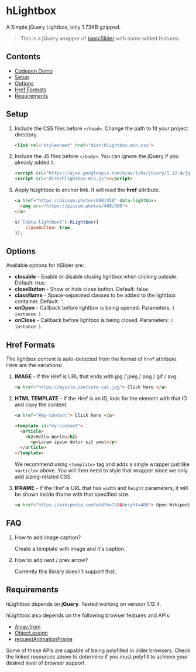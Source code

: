 # hLightbox

A Simple jQuery Lightbox, only 1.73KB gzipped.

> This is a jQuery wrapper of [basicSlider](https://github.com/electerious/basicSlider) with some added features.

## Contents

- [Codepen Demo](https://codepen.io/hrsetyono/pen/aPPEWa)
- [Setup](#setup)
- [Options](#options)
- [Href Formats](#href-formats)
- [Requirements](#requirements)

## Setup

1. Include the CSS files before `</head>`. Change the path to fit your project directory.

	```html
	<link rel="stylesheet" href="dist/hlightbox.min.css">
	```

1. Include the JS files before `</body>`. You can ignore the jQuery if you already added it.

	```html
	<script src="https://ajax.googleapis.com/ajax/libs/jquery/1.12.4/jquery.min.js"></script>
	<script src="dist/hlightbox.min.js"></script>
	```

1. Apply hLightbox to anchor link. It will read the **href** attribute.

	```html
	<a href="https://picsum.photos/600/450" data-lightbox>
	  <img src="https://picsum.photos/400/300">
	</a>
	```

	```js
	$('[data-lightbox]').hLightbox({
		closeButton: true,
	});
	```

## Options

Available options for hSlider are:

- **closable** - Enable or disable closing lightbox when clicking outside. Default: true.
- **closeButton** - Show or hide close button. Default: false.
- **className** - Space-separated classes to be added to the lightbox container. Default: ''.
- **onOpen** - Callback before lightbox is being opened. Parameters: `( instance )`.
- **onClose** - Callback 	before lightbox is being closed. Parameters: `( instance )`.

## Href Formats

The lightbox content is auto-detected from the format of `href` attribute. Here are the variations:

1. **IMAGE** - If the Href is URL that ends with jpg / jpeg / png / gif / svg.

	```html
	<a href="https://mysite.com/cute-cat.jpg"> Click here </a>
	```

1. **HTML TEMPLATE** - If the Href is an ID, look for the element with that ID and copy the content.

	```html
	<a href="#my-content"> Click here </a>

	<template id="my-content">
	  <article>
	    <h2>Hello World</h2>
		  <p>Lorem ipsum dolor sit amet</p>
	  </article>
	</template>
	```

	We recommend using `<template>` tag and adds a single wrapper just like `<article>` above. You will then need to style that wrapper since we only add sizing-related CSS.

1. **IFRAME** - If the Href is URL that has `width` and `height` parameters, it will be shown inside iframe with that specified size.

	```html
	<a href="https://wikipedia.com?width=720&height=480"> Open Wikipedia </a>
	```

## FAQ

1. How to add image caption?  
	
	Create a template with image and it's caption.

1. How to add next / prev arrow?

	Currently this library doesn't support that.

## Requirements

hLightbox depends on **jQuery**. Tested working on version 1.12.4.

hLightbox also depends on the following browser features and APIs:

- [Array.from](https://www.ecma-international.org/ecma-262/6.0/#sec-array.from)
- [Object.assign](http://www.ecma-international.org/ecma-262/6.0/#sec-object.assign)
- [requestAnimationFrame](https://www.w3.org/TR/animation-timing/#dom-windowanimationtiming-requestanimationframe)

Some of these APIs are capable of being polyfilled in older browsers. Check the linked resources above to determine if you must polyfill to achieve your desired level of browser support.